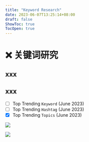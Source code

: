 ```yaml
---
title: "Keyword Research"
date: 2023-06-07T13:25:14+08:00
draft: false
ShowToc: true
TocOpen: true
---
```


# :x: 关键词研究

## xxx
## xxx

- [ ] Top Trending `Keyword`  (June 2023)
- [ ] Top Trending `Hashtag`  (June 2023)
- [x] Top Trending `Topics`   (June 2023)

![](https://github.com/davidpythonseo/web3blog/blob/main/content/post/imagesimages/trending-topics.png)

![](https://github.com/davidpythonseo/web3blog/blob/main/content/post/imagesimages/ahref-test.png)